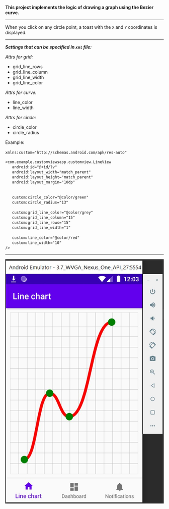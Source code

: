 **This project implements the logic of drawing a graph using the Bezier curve.**

---

When you click on any circle point, a toast with the `X` and `Y` coordinates is displayed.

---

_**Settings that can be specified in `xml` file:**_

_Attrs for grid:_
- grid_line_rows
- grid_line_column
- grid_line_width
- grid_line_color


_Attrs for curve:_
- line_color
- line_width


_Attrs for circle:_
- circle_color
- circle_radius


Example:

`xmlns:custom="http://schemas.android.com/apk/res-auto"`

```
<com.example.customviewsapp.customview.LineView
   android:id="@+id/lv"
   android:layout_width="match_parent"
   android:layout_height="match_parent"
   android:layout_margin="10dp"


   custom:circle_color="@color/green"
   custom:circle_radius="13"

   custom:grid_line_color="@color/grey"
   custom:grid_line_column="15"
   custom:grid_line_rows="15"
   custom:grid_line_width="1"

   custom:line_color="@color/red"
   custom:line_width="10" 
/>
```


---

![Chart example](/app/src/main/assets/1.jpg)